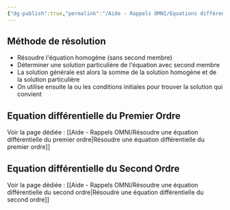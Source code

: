 ```yaml
---
{"dg-publish":true,"permalink":"/Aide - Rappels OMNI/Equations différentielles en Physique/"}
---
```


## Méthode de résolution

- Résoudre l'équation homogène (sans second membre)
- Déterminer une solution particulière de l'équation avec second membre
- La solution générale est alors la somme de la solution homogène et de la solution particulière
- On utilise ensuite la ou les conditions initiales pour trouver la solution qui convient

## Equation différentielle du Premier Ordre

Voir la page dédiée :
[[Aide - Rappels OMNI/Résoudre une équation différentielle du premier ordre\|Résoudre une équation différentielle du premier ordre]]

## Equation différentielle du Second Ordre

Voir la page dédiée :
[[Aide - Rappels OMNI/Résoudre une équation différentielle du second ordre\|Résoudre une équation différentielle du second ordre]]
